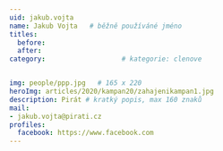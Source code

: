 ```yaml
---
uid: jakub.vojta
name: Jakub Vojta  	# běžně používáné jméno
titles:
  before: 
  after:
category:                   # kategorie: clenove


img: people/ppp.jpg   # 165 x 220
heroImg: articles/2020/kampan20/zahajenikampan1.jpg
description: Pirát # kratký popis, max 160 znaků
mail:
- jakub.vojta@pirati.cz
profiles:
  facebook: https://www.facebook.com
---
```

